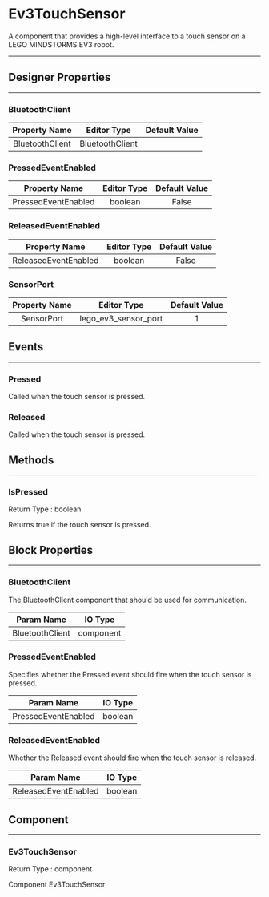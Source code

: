 <!--
  Copyright © 2013-2021 MIT, All rights reserved
  Released under the Apache License, Version 2.0
  http://www.apache.org/licenses/LICENSE-2.0
-->

# Ev3TouchSensor

A component that provides a high-level interface to a touch sensor on a LEGO MINDSTORMS EV3 robot.

---

## Designer Properties

---

### BluetoothClient

|  Property Name  |   Editor Type   | Default Value |
| :-------------: | :-------------: | :-----------: |
| BluetoothClient | BluetoothClient |               |

### PressedEventEnabled

|    Property Name    | Editor Type | Default Value |
| :-----------------: | :---------: | :-----------: |
| PressedEventEnabled |   boolean   |     False     |

### ReleasedEventEnabled

|     Property Name    | Editor Type | Default Value |
| :------------------: | :---------: | :-----------: |
| ReleasedEventEnabled |   boolean   |     False     |

### SensorPort

| Property Name |      Editor Type     | Default Value |
| :-----------: | :------------------: | :-----------: |
|   SensorPort  | lego_ev3_sensor_port |       1       |

## Events

---

### Pressed

<div block-type = "component_event" component-selector = "Ev3TouchSensor" event-selector = "Pressed" id = "ev3touchsensor-pressed"></div>

Called when the touch sensor is pressed.

### Released

<div block-type = "component_event" component-selector = "Ev3TouchSensor" event-selector = "Released" id = "ev3touchsensor-released"></div>

Called when the touch sensor is pressed.

## Methods

---

### IsPressed

<div block-type = "component_method" component-selector = "Ev3TouchSensor" method-selector = "IsPressed" id = "ev3touchsensor-ispressed"></div>

Return Type : boolean

Returns true if the touch sensor is pressed.

## Block Properties

---

### BluetoothClient

<div block-type = "component_set_get" component-selector = "Ev3TouchSensor" property-selector = "BluetoothClient" property-type = "get" id = "get-ev3touchsensor-bluetoothclient"></div>

<div block-type = "component_set_get" component-selector = "Ev3TouchSensor" property-selector = "BluetoothClient" property-type = "set" id = "set-ev3touchsensor-bluetoothclient"></div>

The BluetoothClient component that should be used for communication.

|    Param Name   |  IO Type  |
| :-------------: | :-------: |
| BluetoothClient | component |

### PressedEventEnabled

<div block-type = "component_set_get" component-selector = "Ev3TouchSensor" property-selector = "PressedEventEnabled" property-type = "get" id = "get-ev3touchsensor-pressedeventenabled"></div>

<div block-type = "component_set_get" component-selector = "Ev3TouchSensor" property-selector = "PressedEventEnabled" property-type = "set" id = "set-ev3touchsensor-pressedeventenabled"></div>

Specifies whether the Pressed event should fire when the touch sensor is pressed.

|      Param Name     | IO Type |
| :-----------------: | :-----: |
| PressedEventEnabled | boolean |

### ReleasedEventEnabled

<div block-type = "component_set_get" component-selector = "Ev3TouchSensor" property-selector = "ReleasedEventEnabled" property-type = "get" id = "get-ev3touchsensor-releasedeventenabled"></div>

<div block-type = "component_set_get" component-selector = "Ev3TouchSensor" property-selector = "ReleasedEventEnabled" property-type = "set" id = "set-ev3touchsensor-releasedeventenabled"></div>

Whether the Released event should fire when the touch sensor is released.

|      Param Name      | IO Type |
| :------------------: | :-----: |
| ReleasedEventEnabled | boolean |

## Component

---

### Ev3TouchSensor

<div block-type = "component_component_block" component-selector = "Ev3TouchSensor" id = "component-ev3touchsensor"></div>

Return Type : component

Component Ev3TouchSensor

